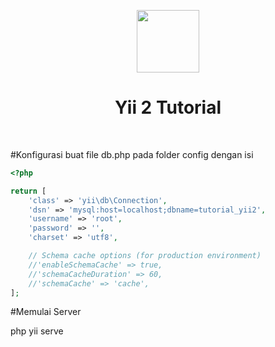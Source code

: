 <p align="center">
    <a href="https://github.com/yiisoft" target="_blank">
        <img src="https://avatars0.githubusercontent.com/u/993323" height="100px">
    </a>
    <h1 align="center">Yii 2 Tutorial</h1>
    <br>
</p>

#Konfigurasi
buat file db.php pada folder config dengan isi 

```php
<?php

return [
    'class' => 'yii\db\Connection',
    'dsn' => 'mysql:host=localhost;dbname=tutorial_yii2',
    'username' => 'root',
    'password' => '',
    'charset' => 'utf8',

    // Schema cache options (for production environment)
    //'enableSchemaCache' => true,
    //'schemaCacheDuration' => 60,
    //'schemaCache' => 'cache',
];
```

#Memulai Server

php yii serve